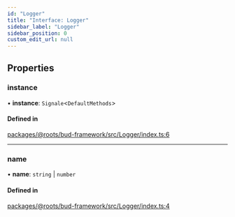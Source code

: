 ```yaml
---
id: "Logger"
title: "Interface: Logger"
sidebar_label: "Logger"
sidebar_position: 0
custom_edit_url: null
---
```


## Properties

### instance

• **instance**: `Signale`<`DefaultMethods`\>

#### Defined in

[packages/@roots/bud-framework/src/Logger/index.ts:6](https://github.com/roots/bud/blob/1a11bae56/packages/@roots/bud-framework/src/Logger/index.ts#L6)

___

### name

• **name**: `string` \| `number`

#### Defined in

[packages/@roots/bud-framework/src/Logger/index.ts:4](https://github.com/roots/bud/blob/1a11bae56/packages/@roots/bud-framework/src/Logger/index.ts#L4)
